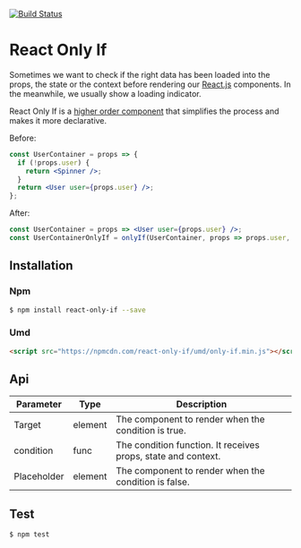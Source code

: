 [![Build Status](https://travis-ci.org/MicheleBertoli/react-only-if.svg?branch=master)](https://travis-ci.org/MicheleBertoli/react-only-if)

# React Only If

Sometimes we want to check if the right data has been loaded into the props, the state or the context before rendering our [React.js](https://facebook.github.io/react/)
components. In the meanwhile, we usually show a loading indicator.

React Only If is a [higher order component](https://medium.com/@dan_abramov/mixins-are-dead-long-live-higher-order-components-94a0d2f9e750#.euq910vh3)
that simplifies the process and makes it more declarative.

Before:

```jsx
const UserContainer = props => {
  if (!props.user) {
    return <Spinner />;
  }
  return <User user={props.user} />;
};
```

After:

```jsx
const UserContainer = props => <User user={props.user} />;
const UserContainerOnlyIf = onlyIf(UserContainer, props => props.user, Spinner);
```

## Installation

### Npm

```bash
$ npm install react-only-if --save
```

### Umd

```html
<script src="https://npmcdn.com/react-only-if/umd/only-if.min.js"></script>
```

## Api

Parameter   | Type    | Description
----------- | ------- | -----------
Target      | element | The component to render when the condition is true.
condition   | func    | The condition function. It receives props, state and context.
Placeholder | element | The component to render when the condition is false.

## Test

```bash∏
$ npm test
```

